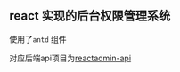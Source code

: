 

## react 实现的后台权限管理系统

使用了```antd``` 组件

对应后端api项目为[reactadmin-api](https://github.com/good0520/reactadmin-api)

